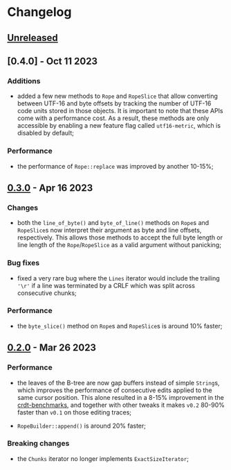 # Changelog

## [Unreleased]

## [0.4.0] - Oct 11 2023

### Additions

- added a few new methods to `Rope` and `RopeSlice` that allow converting
  between UTF-16 and byte offsets by tracking the number of UTF-16 code units
  stored in those objects. It is important to note that these APIs come with a
  performance cost. As a result, these methods are only accessible by enabling
  a new feature flag called `utf16-metric`, which is disabled by default;

### Performance

- the performance of `Rope::replace` was improved by another 10-15%;

## [0.3.0] - Apr 16 2023

### Changes

- both the `line_of_byte()` and `byte_of_line()` methods on `Rope`s and
  `RopeSlice`s now interpret their argument as byte and line offsets,
  respectively. This allows those methods to accept the full byte length or
  line length of the `Rope`/`RopeSlice` as a valid argument without panicking;

### Bug fixes

- fixed a very rare bug where the `Lines` iterator would include the trailing
  `'\r'` if a line was terminated by a CRLF which was split across consecutive
  chunks;

### Performance

- the `byte_slice()` method on `Rope`s and `RopeSlice`s is around 10% faster;


## [0.2.0] - Mar 26 2023

### Performance

- the leaves of the B-tree are now gap buffers instead of simple `String`s,
  which improves the performance of consecutive edits applied to the same
  cursor position. This alone resulted in a 8-15% improvement in the
  [crdt-benchmarks](https://github.com/josephg/crdt-benchmarks), and together
  with other tweaks it makes `v0.2` 80-90% faster than `v0.1` on those editing
  traces;

- `RopeBuilder::append()` is around 20% faster;

### Breaking changes

- the `Chunks` iterator no longer implements `ExactSizeIterator`;

[Unreleased]: https://github.com/nomad/crop/compare/v0.3.0...HEAD
[0.3.0]: https://github.com/nomad/crop/compare/v0.2.0...v0.3.0
[0.2.0]: https://github.com/nomad/crop/compare/v0.1.0...v0.2.0
